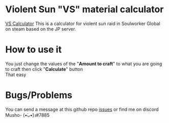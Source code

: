 # Violent Sun "VS" material calculator

[VS Calculator](https://mush-0.github.io/VS-Calc/)
This is a calculator for violent sun raid in Soulworker Global on steam based on the JP server.

# How to use it

You just change the values of the "**Amount to craft**" to what you are going to craft then click "**Calculate**" button \
That easy

# Bugs/Problems

You can send a message at this github repo [issues](https://github.com/Mush-0/VS-Calc/issues) or find me on discord Musho- (•̀ᴗ•́)ง#7885
